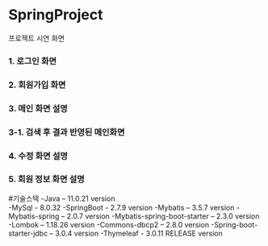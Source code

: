 # SpringProject

프로젝트 시연 화면

### 1. 로그인 화면

### 2. 회원가입 화면

### 3. 메인 화면 설명

### 3-1. 검색 후 결과 반영된 메인화면

### 4. 수정 화면 설명

### 5. 회원 정보 화면 설명


#기술스택
-Java 				                 – 11.0.21 version  
-MySql 				               - 8.0.32
-SpringBoot 			             - 2.7.9 version
-Mybatis 			               – 3.5.7 version
-Mybatis-spring 			         – 2.0.7 version
-Mybatis-spring-boot-starter – 2.3.0 version
-Lombok 			                – 1.18.26 version
-Commons-dbcp2 		          – 2.8.0 version
-Spring-boot-starter-jdbc 	  – 3.0.4 version
-Thymeleaf 			            - 3.0.11 RELEASE version 
